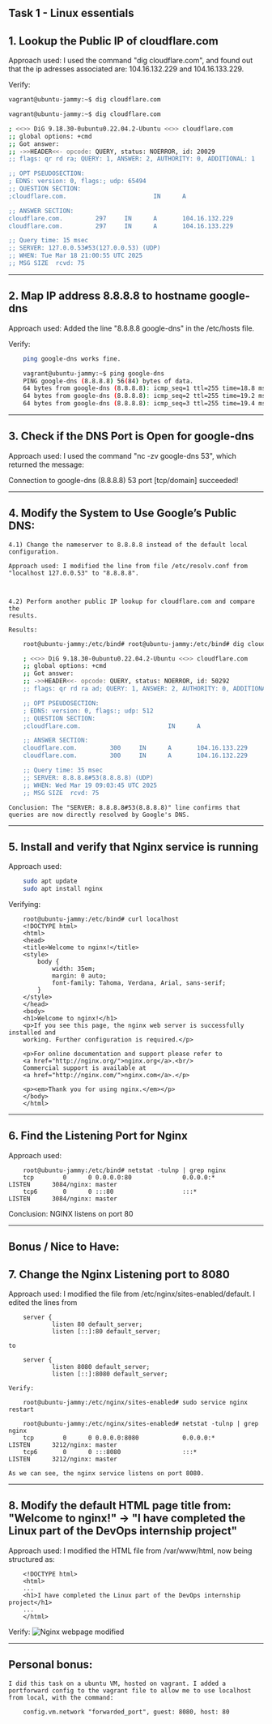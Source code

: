 ## Task 1 - Linux essentials

## 1. Lookup the Public IP of cloudflare.com
Approach used: I used the command "dig cloudflare.com", and found out that the ip adresses associated are: 104.16.132.229 and 104.16.133.229.

Verify: 
```sh
vagrant@ubuntu-jammy:~$ dig cloudflare.com

vagrant@ubuntu-jammy:~$ dig cloudflare.com

; <<>> DiG 9.18.30-0ubuntu0.22.04.2-Ubuntu <<>> cloudflare.com
;; global options: +cmd
;; Got answer:
;; ->>HEADER<<- opcode: QUERY, status: NOERROR, id: 20029
;; flags: qr rd ra; QUERY: 1, ANSWER: 2, AUTHORITY: 0, ADDITIONAL: 1

;; OPT PSEUDOSECTION:
; EDNS: version: 0, flags:; udp: 65494
;; QUESTION SECTION:
;cloudflare.com.                        IN      A

;; ANSWER SECTION:
cloudflare.com.         297     IN      A       104.16.132.229
cloudflare.com.         297     IN      A       104.16.133.229

;; Query time: 15 msec
;; SERVER: 127.0.0.53#53(127.0.0.53) (UDP)
;; WHEN: Tue Mar 18 21:00:55 UTC 2025
;; MSG SIZE  rcvd: 75
```

---

## 2. Map IP address 8.8.8.8 to hostname google-dns
Approach used: Added the line "8.8.8.8 google-dns" in the /etc/hosts file.

Verify: 
```sh 
    ping google-dns works fine.

    vagrant@ubuntu-jammy:~$ ping google-dns
    PING google-dns (8.8.8.8) 56(84) bytes of data.
    64 bytes from google-dns (8.8.8.8): icmp_seq=1 ttl=255 time=18.8 ms
    64 bytes from google-dns (8.8.8.8): icmp_seq=2 ttl=255 time=19.2 ms
    64 bytes from google-dns (8.8.8.8): icmp_seq=3 ttl=255 time=19.4 ms
```

---

## 3. Check if the DNS Port is Open for google-dns
Approach used: I used the command "nc -zv google-dns 53", which returned the message:

Connection to google-dns (8.8.8.8) 53 port [tcp/domain] succeeded!

---

## 4. Modify the System to Use Google’s Public DNS:
    4.1) Change the nameserver to 8.8.8.8 instead of the default local
    configuration.

    Approach used: I modified the line from file /etc/resolv.conf from "localhost 127.0.0.53" to "8.8.8.8".

    

    4.2) Perform another public IP lookup for cloudflare.com and compare the
    results.

    Results: 

```sh
    root@ubuntu-jammy:/etc/bind# root@ubuntu-jammy:/etc/bind# dig cloudflare.com

    ; <<>> DiG 9.18.30-0ubuntu0.22.04.2-Ubuntu <<>> cloudflare.com
    ;; global options: +cmd
    ;; Got answer:
    ;; ->>HEADER<<- opcode: QUERY, status: NOERROR, id: 50292
    ;; flags: qr rd ra ad; QUERY: 1, ANSWER: 2, AUTHORITY: 0, ADDITIONAL: 1

    ;; OPT PSEUDOSECTION:
    ; EDNS: version: 0, flags:; udp: 512
    ;; QUESTION SECTION:
    ;cloudflare.com.                        IN      A

    ;; ANSWER SECTION:
    cloudflare.com.         300     IN      A       104.16.133.229
    cloudflare.com.         300     IN      A       104.16.132.229

    ;; Query time: 35 msec
    ;; SERVER: 8.8.8.8#53(8.8.8.8) (UDP)
    ;; WHEN: Wed Mar 19 09:03:45 UTC 2025
    ;; MSG SIZE  rcvd: 75 
```


    Conclusion: The "SERVER: 8.8.8.8#53(8.8.8.8)" line confirms that queries are now directly resolved by Google's DNS.

---

## 5. Install and verify that Nginx service is running

Approach used:
```sh
    sudo apt update
    sudo apt install nginx
```

Verifying:
```
    root@ubuntu-jammy:/etc/bind# curl localhost
    <!DOCTYPE html>
    <html>
    <head>
    <title>Welcome to nginx!</title>
    <style>
        body {
            width: 35em;
            margin: 0 auto;
            font-family: Tahoma, Verdana, Arial, sans-serif;
        }
    </style>
    </head>
    <body>
    <h1>Welcome to nginx!</h1>
    <p>If you see this page, the nginx web server is successfully installed and
    working. Further configuration is required.</p>

    <p>For online documentation and support please refer to
    <a href="http://nginx.org/">nginx.org</a>.<br/>
    Commercial support is available at
    <a href="http://nginx.com/">nginx.com</a>.</p>

    <p><em>Thank you for using nginx.</em></p>
    </body>
    </html>
```

---

## 6. Find the Listening Port for Nginx

Approach used:
```
    root@ubuntu-jammy:/etc/bind# netstat -tulnp | grep nginx
    tcp        0      0 0.0.0.0:80              0.0.0.0:*               LISTEN      3084/nginx: master
    tcp6       0      0 :::80                   :::*                    LISTEN      3084/nginx: master
```

Conclusion: NGINX listens on port 80

--- 

## Bonus / Nice to Have:
## 7. Change the Nginx Listening port to 8080
Approach used: I modified the file from /etc/nginx/sites-enabled/default. I edited the lines from
```
    server {
            listen 80 default_server;
            listen [::]:80 default_server;
```

    to

```
    server {
            listen 8080 default_server;
            listen [::]:8080 default_server;
```

    Verify:
```
    root@ubuntu-jammy:/etc/nginx/sites-enabled# sudo service nginx restart

    root@ubuntu-jammy:/etc/nginx/sites-enabled# netstat -tulnp | grep nginx
    tcp        0      0 0.0.0.0:8080            0.0.0.0:*               LISTEN      3212/nginx: master
    tcp6       0      0 :::8080                 :::*                    LISTEN      3212/nginx: master
```

    As we can see, the nginx service listens on port 8080.

---

## 8. Modify the default HTML page title from: "Welcome to nginx!" → "I have completed the Linux part of the DevOps internship project"

Approach used: I modified the HTML file from /var/www/html, now being structured as:

```
    <!DOCTYPE html>
    <html>
    ...
    <h1>I have completed the Linux part of the DevOps internship project</h1>
    ...
    </html>
```

Verify:
    ![Nginx webpage modified](results/nginx.png)

---

## Personal bonus:
    I did this task on a ubuntu VM, hosted on vagrant. I added a portforward config to the vagrant file to allow me to use localhost from local, with the command:
```
    config.vm.network "forwarded_port", guest: 8080, host: 80
```